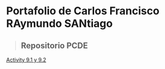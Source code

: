 <html>

<h1>Portafolio de Carlos Francisco RAymundo SANtiago</h1>


>## Repositorio PCDE
<a class="anchor" id="about the project" href="https://cfrasan.github.io/PCDE-Activity-9.1/">Activity 9.1 y 9.2 </a>

</html>
